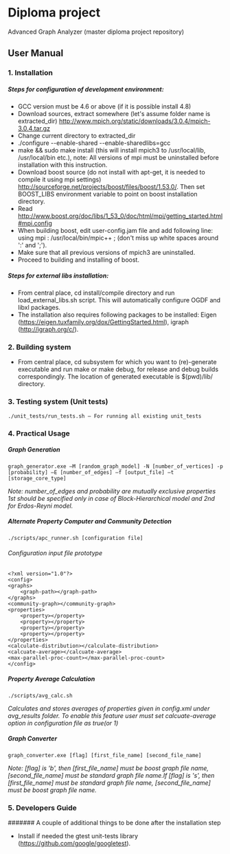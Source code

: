 Diploma project
======
Advanced Graph Analyzer
(master diploma project repository)
## User Manual


### 1. Installation
#####	Steps for configuration of development environment:
-	GCC version must be 4.6 or above (if it is possible install 4.8)
-	 Download sources, extract somewhere (let's assume folder name is extracted_dir) http://www.mpich.org/static/downloads/3.0.4/mpich-3.0.4.tar.gz
-	Change current directory to extracted_dir
-	./configure --enable-shared --enable-sharedlibs=gcc
-	make && sudo make install (this will install mpich3 to /usr/local/lib, /usr/local/bin etc.), note: All versions of mpi must be uninstalled before installation with this instruction. 
-	 Download boost source (do not install with apt-get, it is needed to compile it using mpi settings) http://sourceforge.net/projects/boost/files/boost/1.53.0/. Then set BOOST_LIBS environment variable to point on boost installation directory.
-	 Read http://www.boost.org/doc/libs/1_53_0/doc/html/mpi/getting_started.html#mpi.config
-	When building boost, edit user-config.jam file and add following line:  using mpi : /usr/local/bin/mpic++ ; (don't miss up white spaces around ':' and ';').
-	Make sure that all previous versions of mpich3 are uninstalled.
-	Proceed to building and installing of boost.

##### Steps for external libs installation:
-	From central place, cd install/compile directory and run load_external_libs.sh script.
This will automatically configure OGDF and libxl packages.
-	The installation also requires following packages to be installed: Eigen (https://eigen.tuxfamily.org/dox/GettingStarted.html), igraph (http://igraph.org/c/).

### 2. Building system
-	From central place, cd subsystem for which you want to (re)-generate executable and run make or make debug, for release and debug builds correspondingly. The location of generated executable is $(pwd)/lib/ directory.

### 3. Testing system (Unit tests)
    ./unit_tests/run_tests.sh – For running all existing unit_tests

### 4. Practical Usage
#####	Graph Generation
    graph_generator.exe –M [random_graph_model] -N [number_of_vertices] -p [probability] –E [number_of_edges] –f [output_file] –t [storage_core_type]
 
 *Note: number_of_edges and probability are mutually exclusive properties 1st should be specified only in case of Block-Hierarchical model and 2nd for Erdos-Reyni model.*

##### Alternate Property Computer and Community Detection
    ./scripts/apc_runner.sh [configuration file]
###### Configuration input file prototype

    <?xml version="1.0"?>
    <config>
    <graphs>
        <graph-path></graph-path>
    </graphs>
    <community-graph></community-graph>
    <properties>
        <property></property>
        <property></property>
        <property></property>
        <property></property>
    </properties>
    <calculate-distribution></calculate-distribution>
    <calcuate-average></calcuate-average>
    <max-parallel-proc-count></max-parallel-proc-count>
    </config>

##### Property Average Calculation

    ./scripts/avg_calc.sh
    
*Calculates and stores averages of properties given in config.xml under avg_results folder.
To enable this feature user must set calcuate-average option in configuration file as true(or 1)*
##### Graph Converter
    graph_converter.exe [flag] [first_file_name] [second_file_name] 

 *Note: [flag] is 'b', then [first_file_name] must be boost graph file name, [second_file_name] must be standard graph file name.If [flag] is 's', then [first_file_name] must be standard graph file name, [second_file_name] must be boost graph file name.*

### 5. Developers Guide
####### A couple of additional things to be done after the installation step
- Install if needed the gtest unit-tests library (https://github.com/google/googletest).
